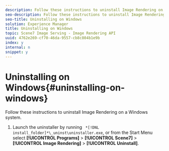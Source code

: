 ```yaml
---
description: Follow these instructions to uninstall Image Rendering on a Windows system.
seo-description: Follow these instructions to uninstall Image Rendering on a Windows system.
seo-title: Uninstalling on Windows
solution: Experience Manager
title: Uninstalling on Windows
topic: Scene7 Image Serving - Image Rendering API
uuid: 4762e269-cf70-46da-9557-cb8c804b1e9b
index: y
internal: n
snippet: y
---
```


# Uninstalling on Windows{#uninstalling-on-windows}

Follow these instructions to uninstall Image Rendering on a Windows system.

1. Launch the uninstaller by running ` *[!DNL install_folder]*\_uninst\uninstaller.exe`, or from the Start Menu select **[!UICONTROL Programs]** > **[!UICONTROL Scene7]** > **[!UICONTROL Image Rendering]** > **[!UICONTROL Uninstall]**.
